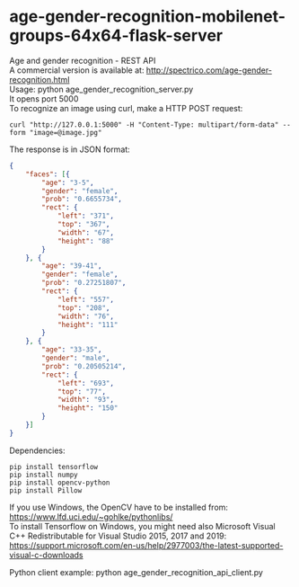 # age-gender-recognition-mobilenet-groups-64x64-flask-server
Age and gender recognition - REST API
<br/>A commercial version is available at: http://spectrico.com/age-gender-recognition.html
<br/>Usage: python age_gender_recognition_server.py
<br/>It opens port 5000
<br/>To recognize an image using curl, make a HTTP POST request:
```
curl "http://127.0.0.1:5000" -H "Content-Type: multipart/form-data" --form "image=@image.jpg"
```
The response is in JSON format:
```json
{
    "faces": [{
        "age": "3-5",
        "gender": "female",
        "prob": "0.6655734",
        "rect": {
            "left": "371",
            "top": "367",
            "width": "67",
            "height": "88"
        }
    }, {
        "age": "39-41",
        "gender": "female",
        "prob": "0.27251807",
        "rect": {
            "left": "557",
            "top": "208",
            "width": "76",
            "height": "111"
        }
    }, {
        "age": "33-35",
        "gender": "male",
        "prob": "0.20505214",
        "rect": {
            "left": "693",
            "top": "77",
            "width": "93",
            "height": "150"
        }
    }]
}
```

Dependencies:
```
pip install tensorflow
pip install numpy
pip install opencv-python
pip install Pillow
```

If you use Windows, the OpenCV have to be installed from: https://www.lfd.uci.edu/~gohlke/pythonlibs/
<br/>To install Tensorflow on Windows, you might need also Microsoft Visual C++ Redistributable for Visual Studio 2015, 2017 and 2019: https://support.microsoft.com/en-us/help/2977003/the-latest-supported-visual-c-downloads

Python client example: python age_gender_recognition_api_client.py
